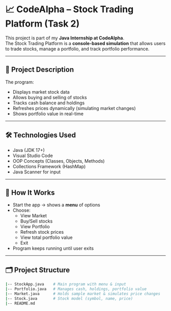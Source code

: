 # 📈 CodeAlpha – Stock Trading Platform (Task 2)

This project is part of my **Java Internship at CodeAlpha**.  
The Stock Trading Platform is a **console-based simulation** that allows users to trade stocks, manage a portfolio, and track portfolio performance.

---

## 📌 Project Description

The program:
- Displays market stock data
- Allows buying and selling of stocks
- Tracks cash balance and holdings
- Refreshes prices dynamically (simulating market changes)
- Shows portfolio value in real-time

---

## 🛠 Technologies Used

- Java (JDK 17+)
- Visual Studio Code
- OOP Concepts (Classes, Objects, Methods)
- Collections Framework (HashMap)
- Java Scanner for input

---

## 🧠 How It Works

- Start the app → shows a **menu** of options
- Choose:
  - View Market
  - Buy/Sell stocks
  - View Portfolio
  - Refresh stock prices
  - View total portfolio value
  - Exit
- Program keeps running until user exits

---

## 🗂 Project Structure

```bash
|-- StockApp.java    # Main program with menu & input
|-- Portfolio.java   # Manages cash, holdings, portfolio value
|-- Market.java      # Holds sample market & simulates price changes
|-- Stock.java       # Stock model (symbol, name, price)
|-- README.md
